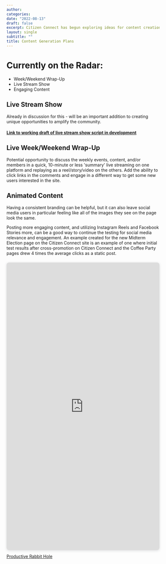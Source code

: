 ```yaml
---
author: 
categories:
date: "2022-08-13"
draft: false
excerpt: Citizen Connect has begun exploring ideas for content creation. This resource includes those plans and is a space for future plans.
layout: single
subtitle: ""
title: Content Generation Plans
---
```


# Currently on the Radar:

+ Week/Weekend Wrap-Up
+ Live Stream Show
+ Engaging Content



## Live Stream Show

Already in discussion for this - will be an important addition to creating unique opportunities to amplify the community.

#### [Link to working draft of live stream show script in development](https://docs.google.com/document/d/1dgC-fhoHnAjOGePxP2Fv7D7gAzzm8Vip/edit?usp=sharing&ouid=109140489664263918222&rtpof=true&sd=true)


## Live Week/Weekend Wrap-Up

Potential opportunity to discuss the weekly events, content, and/or members in a quick, 10-minute or less 'summary' live streaming on one platform and replaying as a reel/story/video on the others. Add the ability to click links in the comments and engage in a different way to get some new users interested in the site.


## Animated Content

Having a consistent branding can be helpful, but it can also leave social media users in particular feeling like all of the images they see on the page look the same.

Posting more engaging content, and utilizing Instagram Reels and Facebook Stories more, can be a good way to continue the testing for social media relevance and engagement. An example created for the new Midterm Election page on the Citizen Connect site is an example of one where initial test results after cross-promotion on Citizen Connect and the Coffee Party pages drew 4 times the average clicks as a static post.

<div style="position: relative; width: 100%; height: 0; padding-top: 177.7143%;
 padding-bottom: 48px; box-shadow: 0 2px 8px 0 rgba(63,69,81,0.16); margin-top: 1.6em; margin-bottom: 0.9em; overflow: hidden;
 border-radius: 8px; will-change: transform;">
  <iframe loading="lazy" style="position: absolute; width: 100%; height: 100%; top: 0; left: 0; border: none; padding: 0;margin: 0;"
    src="https:&#x2F;&#x2F;www.canva.com&#x2F;design&#x2F;DAFJdiU_PNc&#x2F;watch?embed" allowfullscreen="allowfullscreen" allow="fullscreen">
  </iframe>
</div>
<a href="https:&#x2F;&#x2F;www.canva.com&#x2F;design&#x2F;DAFJdiU_PNc&#x2F;watch?utm_content=DAFJdiU_PNc&amp;utm_campaign=designshare&amp;utm_medium=embeds&amp;utm_source=link" target="_blank" rel="noopener">Productive Rabbit Hole</a>



